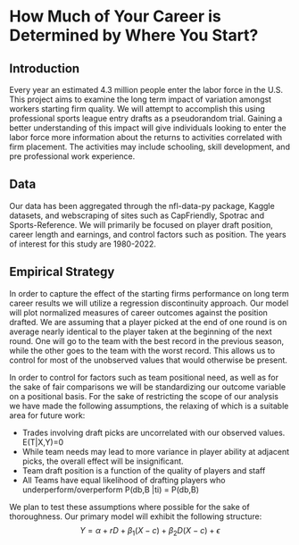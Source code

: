 # How Much of Your Career is Determined by Where You Start?

## Introduction

Every year an estimated 4.3 million people enter the labor force in the U.S. This project aims to examine the long term impact of variation amongst workers starting firm quality. We will attempt to accomplish this using professional sports league entry drafts as a pseudorandom trial. Gaining a better understanding of this impact will give individuals looking to enter the labor force more information about the returns to activities correlated with firm placement. The activities may include schooling, skill development, and pre professional work experience.

## Data

Our data has been aggregated through the nfl-data-py package, Kaggle datasets, and webscraping of sites such as CapFriendly, Spotrac and Sports-Reference. We will primarily be focused on player draft position, career length and earnings, and control factors such as position. The years of interest for this study are 1980-2022.

## Empirical Strategy

In order to capture the effect of the starting firms performance on long term career results we will utilize a regression discontinuity approach. Our model will plot normalized measures of career outcomes against the position drafted. We are assuming that a player picked at the end of one round is on average nearly identical to the player taken at the beginning of the next round. One will go to the team with the best record in the previous season, while the other goes to the team with the worst record. This allows us to control for most of the unobserved values that would otherwise be present.

In order to control for factors such as team positional need, as well as for the sake of fair comparisons we will be standardizing our outcome variable on a positional basis. For the sake of restricting the scope of our analysis we have made the following assumptions, the relaxing of which is a suitable area for future work:

- Trades involving draft picks are uncorrelated with our observed values. E(T|X,Y)=0
- While team needs may lead to more variance in player ability at adjacent picks, the overall effect will be insignificant.
- Team draft position is a function of the quality of players and staff
- All Teams have equal likelihood of drafting players who underperform/overperform P(db,B |ti) = P(db,B)

We plan to test these assumptions where possible for the sake of thoroughness. Our primary model will exhibit the following structure:
$$ Y=\alpha + rD + \beta _1(X-c) + \beta _2D(X-c) + \epsilon$$
